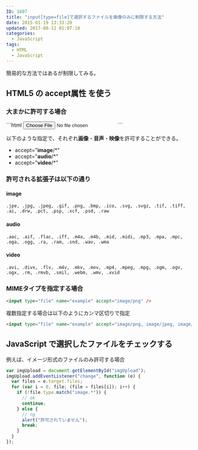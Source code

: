 ```yaml
---
ID: 1607
title: "input[type=file]で選択するファイルを画像のみに制限する方法"
date: 2015-01-19 13:33:28
updated: 2017-08-12 01:07:18
categories:
  - JavaScript
tags:
  - HTML
  - JavaScript
---
```


簡易的な方法ではあるが制限してみる。

<!--more-->
<h2>HTML5 の accept属性 を使う</h2>
<h3>大まかに許可する場合</h3>
```html
<input type="file" name="example" accept="image/*">
```

以下のような指定で、それぞれ<b>画像</b>・<b>音声</b>・<b>映像</b>を許可することができる。

<ul>
 <li>accept="<b>image</b>/*" </li>
 <li>accept="<b>audio</b>/*"</li>
 <li>accept="<b>video</b>/*"</li>
</ul>

### 許可される拡張子は以下の通り

#### image

```
.jpe, .jpg, .jpeg, .gif, .png, .bmp, .ico, .svg, .svgz, .tif, .tiff, .ai, .drw, .pct, .psp, .xcf, .psd, .raw
```

#### audio

```
.aac, .aif, .flac, .iff, .m4a, .m4b, .mid, .midi, .mp3, .mpa, .mpc, .oga, .ogg, .ra, .ram, .snd, .wav, .wma
```

#### video

```
.avi, .divx, .flv, .m4v, .mkv, .mov, .mp4, .mpeg, .mpg, .ogm, .ogv, .ogx, .rm, .rmvb, .smil, .webm, .wmv, .xvid
```

<h3>MIMEタイプを指定する場合</h3>

```html
<input type="file" name="example" accept="image/png" />
```

複数指定する場合は以下のようにカンマ区切りで指定

```html
<input type="file" name="example" accept="image/png, image/jpeg, image/gif" />
```

## JavaScript で選択したファイルをチェックする

例えば、イメージ形式のファイルのみ許可する場合

```javascript
var imgUpload = document.getElementById("imgUpload");
imgUpload.addEventListener("change", function (e) {
  var files = e.target.files;
  for (var i = 0, file; (file = files[i]); i++) {
    if (!file.type.match("image.*")) {
      // ok
      continue;
    } else {
      // ng
      alert("許可されていません");
      break;
    }
  }
});
```
